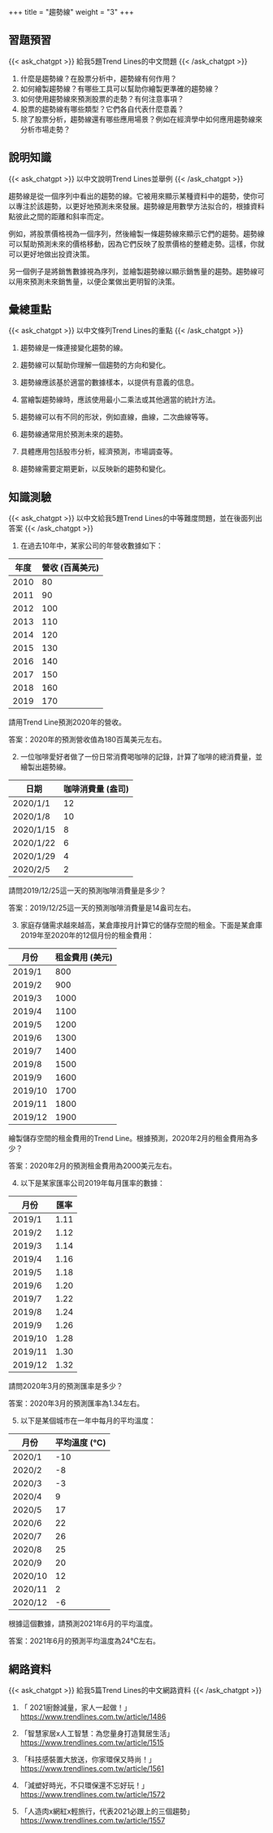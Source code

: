 +++
title = "趨勢線"
weight = "3"
+++
## 習題預習
{{< ask_chatgpt >}}
給我5題Trend Lines的中文問題
{{< /ask_chatgpt >}}



1. 什麼是趨勢線？在股票分析中，趨勢線有何作用？
2. 如何繪製趨勢線？有哪些工具可以幫助你繪製更準確的趨勢線？
3. 如何使用趨勢線來預測股票的走勢？有何注意事項？
4. 股票的趨勢線有哪些類型？它們各自代表什麼意義？
5. 除了股票分析，趨勢線還有哪些應用場景？例如在經濟學中如何應用趨勢線來分析市場走勢？   

## 說明知識
{{< ask_chatgpt >}}
以中文說明Trend Lines並舉例
{{< /ask_chatgpt >}}



趨勢線是從一個序列中看出的趨勢的線。它被用來顯示某種資料中的趨勢，使你可以專注於該趨勢，以更好地預測未來發展。趨勢線是用數學方法拟合的，根據資料點彼此之間的距離和斜率而定。

例如，將股票價格視為一個序列，然後繪製一條趨勢線來顯示它們的趨勢。趨勢線可以幫助預測未來的價格移動，因為它們反映了股票價格的整體走勢。這樣，你就可以更好地做出投資決策。

另一個例子是將銷售數據視為序列，並繪製趨勢線以顯示銷售量的趨勢。趨勢線可以用來預測未來銷售量，以便企業做出更明智的決策。   

## 彙總重點
{{< ask_chatgpt >}}
以中文條列Trend Lines的重點
{{< /ask_chatgpt >}}



1. 趨勢線是一條連接變化趨勢的線。

2. 趨勢線可以幫助你理解一個趨勢的方向和變化。

3. 趨勢線應該基於適當的數據樣本，以提供有意義的信息。

4. 當繪製趨勢線時，應該使用最小二乘法或其他適當的統計方法。

5. 趨勢線可以有不同的形狀，例如直線，曲線，二次曲線等等。

6. 趨勢線通常用於預測未來的趨勢。

7. 具體應用包括股市分析，經濟預測，市場調查等。

8. 趨勢線需要定期更新，以反映新的趨勢和變化。   

## 知識測驗
{{< ask_chatgpt >}}
以中文給我5題Trend Lines的中等難度問題，並在後面列出答案
{{< /ask_chatgpt >}}



1. 在過去10年中，某家公司的年營收數據如下： 

| 年度 | 營收 (百萬美元) |
| ---- | --------------- |
| 2010 | 80              |
| 2011 | 90              |
| 2012 | 100             |
| 2013 | 110             |
| 2014 | 120             |
| 2015 | 130             |
| 2016 | 140             |
| 2017 | 150             |
| 2018 | 160             |
| 2019 | 170             |

請用Trend Line預測2020年的營收。

答案：2020年的預測營收值為180百萬美元左右。 

2. 一位咖啡愛好者做了一份日常消費喝咖啡的記錄，計算了咖啡的總消費量，並繪製出趨勢線。 

| 日期     | 咖啡消費量 (盎司) |
| -------- | ----------------- |
| 2020/1/1 | 12                |
| 2020/1/8 | 10                |
| 2020/1/15| 8                 |
| 2020/1/22| 6                 |
| 2020/1/29| 4                 |
| 2020/2/5 | 2                 |

請問2019/12/25這一天的預測咖啡消費量是多少？

答案：2019/12/25這一天的預測咖啡消費量是14盎司左右。 

3. 家庭存儲需求越來越高，某倉庫按月計算它的儲存空間的租金。下面是某倉庫2019年至2020年的12個月份的租金費用： 

| 月份    | 租金費用 (美元) |
| ------- | --------------- |
| 2019/1  | 800             |
| 2019/2  | 900             |
| 2019/3  | 1000            |
| 2019/4  | 1100            |
| 2019/5  | 1200            |
| 2019/6  | 1300            |
| 2019/7  | 1400            |
| 2019/8  | 1500            |
| 2019/9  | 1600            |
| 2019/10 | 1700            |
| 2019/11 | 1800            |
| 2019/12 | 1900            |

繪製儲存空間的租金費用的Trend Line。根據預測，2020年2月的租金費用為多少？

答案：2020年2月的預測租金費用為2000美元左右。 

4. 以下是某家匯率公司2019年每月匯率的數據： 

| 月份    | 匯率 |
| ------- | ---- |
| 2019/1  | 1.11 |
| 2019/2  | 1.12 |
| 2019/3  | 1.14 |
| 2019/4  | 1.16 |
| 2019/5  | 1.18 |
| 2019/6  | 1.20 |
| 2019/7  | 1.22 |
| 2019/8  | 1.24 |
| 2019/9  | 1.26 |
| 2019/10 | 1.28 |
| 2019/11 | 1.30 |
| 2019/12 | 1.32 |

請問2020年3月的預測匯率是多少？

答案：2020年3月的預測匯率為1.34左右。 

5. 以下是某個城市在一年中每月的平均溫度： 

| 月份    | 平均溫度 (℃) |
| ------- | --------------- |
| 2020/1  | -10             |
| 2020/2  | -8              |
| 2020/3  | -3              |
| 2020/4  | 9               |
| 2020/5  | 17              |
| 2020/6  | 22              |
| 2020/7  | 26              |
| 2020/8  | 25              |
| 2020/9  | 20              |
| 2020/10 | 12              |
| 2020/11 | 2               |
| 2020/12 | -6              |

根據這個數據，請預測2021年6月的平均溫度。

答案：2021年6月的預測平均溫度為24℃左右。   

## 網路資料
{{< ask_chatgpt >}}
給我5篇Trend Lines的中文網路資料
{{< /ask_chatgpt >}}



1. 「 2021廚餘減量，家人一起做！」
https://www.trendlines.com.tw/article/1486

2. 「智慧家居x人工智慧：為您量身打造賢居生活」
https://www.trendlines.com.tw/article/1515

3. 「科技感裝置大放送，你家環保又時尚！」
https://www.trendlines.com.tw/article/1561

4. 「減塑好時光，不只環保還不忘好玩！」
https://www.trendlines.com.tw/article/1572

5. 「人造肉x網紅x輕旅行，代表2021必跟上的三個趨勢」
https://www.trendlines.com.tw/article/1557   

